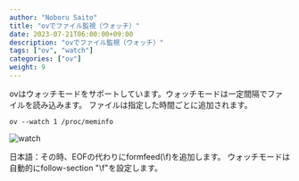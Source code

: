 ```yaml
---
author: "Noboru Saito"
title: "ovでファイル監視（ウォッチ）"
date: 2023-07-21T06:00:00+09:00
description: "ovでファイル監視（ウォッチ）"
tags: ["ov", "watch"]
categories: ["ov"]
weight: 9
---
```


ovはウォッチモードをサポートしています。ウォッチモードは一定間隔でファイルを読み込みます。
ファイルは指定した時間ごとに追加されます。

```console
ov --watch 1 /proc/meminfo
```

![watch](/ov/watch.gif)

日本語：その時、EOFの代わりにformfeed(\f)を追加します。
ウォッチモードは自動的にfollow-section "\f"を設定します。
